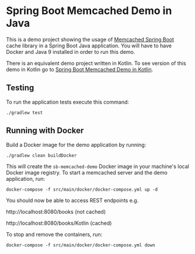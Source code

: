 # Spring Boot Memcached Demo in Java

This is a demo project showing the usage of [Memcached Spring Boot](https://github.com/sixhours-team/memcached-spring-boot) cache library in a Spring Boot Java application.
You will have to have Docker and Java 9 installed in order to run this demo.

There is an equivalent demo project written in Kotlin. To see version of this demo in Kotlin go to [Spring Boot Memcached Demo in Kotlin](https://github.com/sixhours-team/spring-boot-memcached-demo-kotlin).

## Testing

To run the application tests execute this command:

    ./gradlew test


## Running with Docker

Build a Docker image for the demo application by running:

    ./gradlew clean buildDocker

This will create the `sb-memcached-demo` Docker image in your machine's local Docker image registry.
To start a memcached server and the demo application, run:

    docker-compose -f src/main/docker/docker-compose.yml up -d

You should now be able to access REST endpoints e.g.

http://localhost:8080/books (not cached)

http://localhost:8080/books/Kotlin (cached)

To stop and remove the containers, run:

    docker-compose -f src/main/docker/docker-compose.yml down
